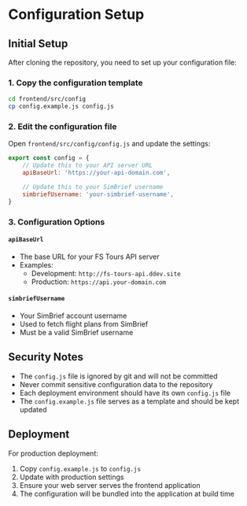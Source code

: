 # Configuration Setup

## Initial Setup

After cloning the repository, you need to set up your configuration file:

### 1. Copy the configuration template

```bash
cd frontend/src/config
cp config.example.js config.js
```

### 2. Edit the configuration file

Open `frontend/src/config/config.js` and update the settings:

```javascript
export const config = {
	// Update this to your API server URL
	apiBaseUrl: 'https://your-api-domain.com',

	// Update this to your SimBrief username
	simbriefUsername: 'your-simbrief-username',
}
```

### 3. Configuration Options

#### `apiBaseUrl`

- The base URL for your FS Tours API server
- Examples:
  - Development: `http://fs-tours-api.ddev.site`
  - Production: `https://api.your-domain.com`

#### `simbriefUsername`

- Your SimBrief account username
- Used to fetch flight plans from SimBrief
- Must be a valid SimBrief username

## Security Notes

- The `config.js` file is ignored by git and will not be committed
- Never commit sensitive configuration data to the repository
- Each deployment environment should have its own `config.js` file
- The `config.example.js` file serves as a template and should be kept updated

## Deployment

For production deployment:

1. Copy `config.example.js` to `config.js`
2. Update with production settings
3. Ensure your web server serves the frontend application
4. The configuration will be bundled into the application at build time
